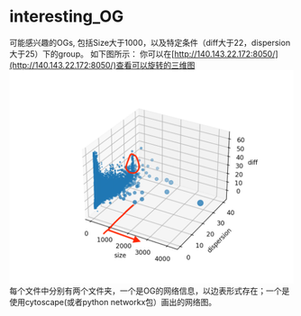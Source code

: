 # interesting_OG
可能感兴趣的OGs, 包括Size大于1000，以及特定条件（diff大于22，dispersion大于25）下的group。 如下图所示：
你可以在[http://140.143.22.172:8050/](http://140.143.22.172:8050/)查看可以旋转的三维图
![Ortholog Group 3D graph](./OG_3D.png)
每个文件中分别有两个文件夹，一个是OG的网络信息，以边表形式存在；一个是使用cytoscape(或者python networkx包）画出的网络图。

